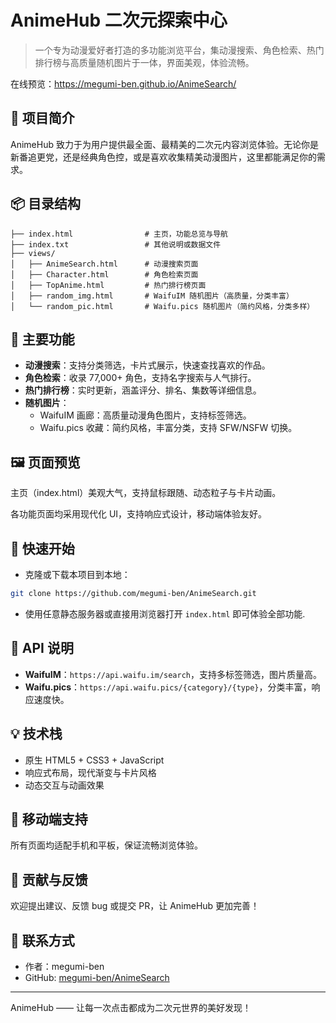 # AnimeHub 二次元探索中心

> 一个专为动漫爱好者打造的多功能浏览平台，集动漫搜索、角色检索、热门排行榜与高质量随机图片于一体，界面美观，体验流畅。

在线预览：https://megumi-ben.github.io/AnimeSearch/

## 🌟 项目简介

AnimeHub 致力于为用户提供最全面、最精美的二次元内容浏览体验。无论你是新番追更党，还是经典角色控，或是喜欢收集精美动漫图片，这里都能满足你的需求。

## 📦 目录结构

```
├── index.html                # 主页，功能总览与导航
├── index.txt                 # 其他说明或数据文件
├── views/
│   ├── AnimeSearch.html      # 动漫搜索页面
│   ├── Character.html        # 角色检索页面
│   ├── TopAnime.html         # 热门排行榜页面
│   ├── random_img.html       # WaifuIM 随机图片（高质量，分类丰富）
│   └── random_pic.html       # Waifu.pics 随机图片（简约风格，分类多样）
```

## 🎨 主要功能

- **动漫搜索**：支持分类筛选，卡片式展示，快速查找喜欢的作品。
- **角色检索**：收录 77,000+ 角色，支持名字搜索与人气排行。
- **热门排行榜**：实时更新，涵盖评分、排名、集数等详细信息。
- **随机图片**：
  - WaifuIM 画廊：高质量动漫角色图片，支持标签筛选。
  - Waifu.pics 收藏：简约风格，丰富分类，支持 SFW/NSFW 切换。

## 🖼️ 页面预览

主页（index.html）美观大气，支持鼠标跟随、动态粒子与卡片动画。

各功能页面均采用现代化 UI，支持响应式设计，移动端体验友好。

## 🚀 快速开始

- 克隆或下载本项目到本地：

```bash
git clone https://github.com/megumi-ben/AnimeSearch.git
```

- 使用任意静态服务器或直接用浏览器打开 `index.html` 即可体验全部功能.

## 🔗 API 说明

- **WaifuIM**：`https://api.waifu.im/search`，支持多标签筛选，图片质量高。
- **Waifu.pics**：`https://api.waifu.pics/{category}/{type}`，分类丰富，响应速度快。

## 💡 技术栈

- 原生 HTML5 + CSS3 + JavaScript
- 响应式布局，现代渐变与卡片风格
- 动态交互与动画效果

## 📱 移动端支持

所有页面均适配手机和平板，保证流畅浏览体验。

## 📝 贡献与反馈

欢迎提出建议、反馈 bug 或提交 PR，让 AnimeHub 更加完善！

## 📮 联系方式

- 作者：megumi-ben
- GitHub: [megumi-ben/AnimeSearch](https://github.com/megumi-ben/AnimeSearch)

---
AnimeHub —— 让每一次点击都成为二次元世界的美好发现！
